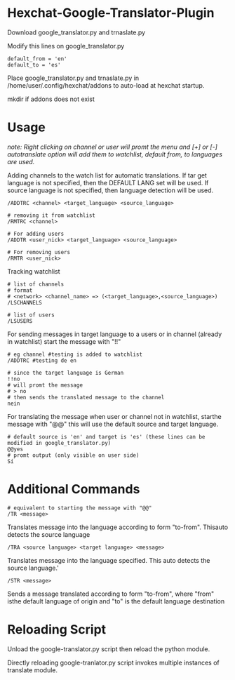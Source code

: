 # Hexchat-Google-Translator-Plugin


Download google_translator.py and trnaslate.py

Modify this lines on google_translator.py

```
default_from = 'en'
default_to = 'es'
```

Place google_translator.py and trnaslate.py in /home/user/.config/hexchat/addons to auto-load at hexchat startup.

mkdir if addons does not exist

# Usage


*note: Right clicking on channel or user will promt the menu and [+] or [-] autotranslate option will add them to watchlist, default from, to languages are used.*

Adding channels to the watch list for automatic translations.  If tar  get language is not specified, then the DEFAULT LANG set will be used. If source language is not specified, then language detection will be used.

```
/ADDTRC <channel> <target_language> <source_language>

# removing it from watchlist
/RMTRC <channel>
```

```
# For adding users
/ADDTR <user_nick> <target_language> <source_language>

# For removing users
/RMTR <user_nick>
```

Tracking watchlist

```
# list of channels
# format
# <network> <channel_name> => (<target_language>,<source_language>)
/LSCHANNELS

# list of users
/LSUSERS
```

For sending messages in target language to a users or in channel (already in watchlist) start the message with "!!"

```
# eg channel #testing is added to watchlist
/ADDTRC #testing de en

# since the target language is German
!!no
# will promt the message
# > no
# then sends the translated message to the channel 
nein
```

For translating the message when user or channel not in watchlist, starthe message with "@@" this will use the default source and target language. 

```
# default source is 'en' and target is 'es' (these lines can be modified in google_translator.py) 
@@yes
# promt output (only visible on user side)
Sí
```
# Additional Commands


```
# equivalent to starting the message with "@@"
/TR <message>
```
Translates message into the language according to form "to-from".  Thisauto detects the source language

```
/TRA <source language> <target language> <message>
```
Translates message into the language specified.  This auto detects the source language.'

```
/STR <message>
```
Sends a message translated according to form "to-from", where "from" isthe default language of origin and "to" is the default language destination

# Reloading Script 


Unload the google-translator.py script then reload the python module. 

Directly reloading google-tranlator.py script invokes multiple instances of translate module.

